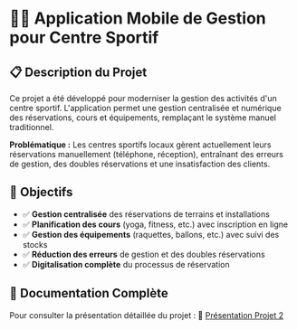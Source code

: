 # 🏃‍♂️ Application Mobile de Gestion pour Centre Sportif

## 📋 Description du Projet

Ce projet a été développé pour moderniser la gestion des activités d'un centre sportif. L'application permet une gestion centralisée et numérique des réservations, cours et équipements, remplaçant le système manuel traditionnel.

**Problématique :** Les centres sportifs locaux gèrent actuellement leurs réservations manuellement (téléphone, réception), entraînant des erreurs de gestion, des doubles réservations et une insatisfaction des clients.

## 🎯 Objectifs

- ✅ **Gestion centralisée** des réservations de terrains et installations
- ✅ **Planification des cours** (yoga, fitness, etc.) avec inscription en ligne
- ✅ **Gestion des équipements** (raquettes, ballons, etc.) avec suivi des stocks
- ✅ **Réduction des erreurs** de gestion et des doubles réservations
- ✅ **Digitalisation complète** du processus de réservation

## 📖 Documentation Complète

Pour consulter la présentation détaillée du projet :
📄 [Présentation Projet 2](http://185.157.247.18/présentation%20projet%202.pdf)

